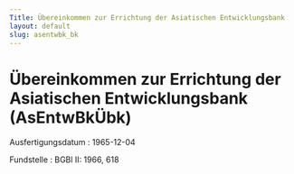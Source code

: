 ```yaml
---
Title: Übereinkommen zur Errichtung der Asiatischen Entwicklungsbank
layout: default
slug: asentwbk_bk
---
```


# Übereinkommen zur Errichtung der Asiatischen Entwicklungsbank (AsEntwBkÜbk)

Ausfertigungsdatum
:   1965-12-04

Fundstelle
:   BGBl II: 1966, 618


